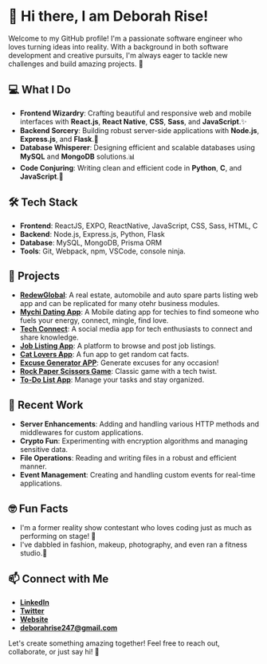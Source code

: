 # 👋 Hi there, I am Deborah Rise! 

Welcome to my GitHub profile! I'm a passionate software engineer who loves turning ideas into reality. With a background in both software development and creative pursuits, I'm always eager to tackle new challenges and build amazing projects. 🚀

## 💻 What I Do

- **Frontend Wizardry**: Crafting beautiful and responsive web and mobile interfaces with **React.js**, **React Native**,  **CSS**, **Sass**, and **JavaScript**.✨
- **Backend Sorcery**: Building robust server-side applications with **Node.js**, **Express.js**, and **Flask**.🔧
- **Database Whisperer**: Designing efficient and scalable databases using **MySQL** and **MongoDB** solutions.📊
- **Code Conjuring**: Writing clean and efficient code in **Python**, **C**, and **JavaScript**.🐍

## 🛠️ Tech Stack

- **Frontend**: ReactJS, EXPO, ReactNative, JavaScript, CSS, Sass, HTML, C
- **Backend**: Node.js, Express.js, Python, Flask
- **Database**: MySQL, MongoDB, Prisma ORM
- **Tools**: Git, Webpack, npm, VSCode, console ninja.

## 🚀 Projects
- **[RedewGlobal](#)**: A real estate, automobile and auto spare parts listing web app and can be replicated for many otehr business modules.
- **[Mychi Dating App](#)**: A Mobile dating app for techies to find someone who fuels your energy, connect, mingle, find love.
- **[Tech Connect](#)**: A social media app for tech enthusiasts to connect and share knowledge.
- **[Job Listing App](#)**: A platform to browse and post job listings.
- **[Cat Lovers App](#)**: A fun app to get random cat facts.
- **[Excuse Generator APP](#)**: Generate excuses for any occasion!
- **[Rock Paper Scissors Game](#)**: Classic game with a tech twist.
- **[To-Do List App](#)**: Manage your tasks and stay organized.

## 🔧 Recent Work

- **Server Enhancements**: Adding and handling various HTTP methods and middlewares for custom applications.
- **Crypto Fun**: Experimenting with encryption algorithms and managing sensitive data.
- **File Operations**: Reading and writing files in a robust and efficient manner.
- **Event Management**: Creating and handling custom events for real-time applications.

## 🤓 Fun Facts

- I'm a former reality show contestant who loves coding just as much as performing on stage! 🎤
- I've dabbled in fashion, makeup, photography, and even ran a fitness studio.💃

## 📫 Connect with Me

- **[LinkedIn](https://www.linkedin.com/in/deborahrise)**
- **[Twitter](https://twitter.com/iam_deborahrise)**
- **[Website](https://www.deborahrisetech.com)**
- **[deborahrise247@gmail.com](#deborahrise247@gmail.com)**

Let's create something amazing together! Feel free to reach out, collaborate, or just say hi! 🌟
